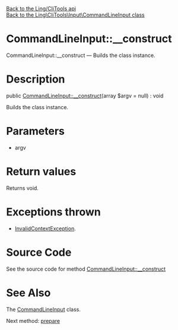 [Back to the Ling/CliTools api](https://github.com/lingtalfi/CliTools/blob/master/doc/api/Ling/CliTools.md)<br>
[Back to the Ling\CliTools\Input\CommandLineInput class](https://github.com/lingtalfi/CliTools/blob/master/doc/api/Ling/CliTools/Input/CommandLineInput.md)


CommandLineInput::__construct
================



CommandLineInput::__construct — Builds the class instance.




Description
================


public [CommandLineInput::__construct](https://github.com/lingtalfi/CliTools/blob/master/doc/api/Ling/CliTools/Input/CommandLineInput/__construct.md)(array $argv = null) : void




Builds the class instance.




Parameters
================


- argv

    


Return values
================

Returns void.


Exceptions thrown
================

- [InvalidContextException](https://github.com/lingtalfi/CliTools/blob/master/doc/api/Ling/CliTools/Exception/InvalidContextException.md).&nbsp;







Source Code
===========
See the source code for method [CommandLineInput::__construct](https://github.com/lingtalfi/CliTools/blob/master/Input/CommandLineInput.php#L81-L95)


See Also
================

The [CommandLineInput](https://github.com/lingtalfi/CliTools/blob/master/doc/api/Ling/CliTools/Input/CommandLineInput.md) class.

Next method: [prepare](https://github.com/lingtalfi/CliTools/blob/master/doc/api/Ling/CliTools/Input/CommandLineInput/prepare.md)<br>

